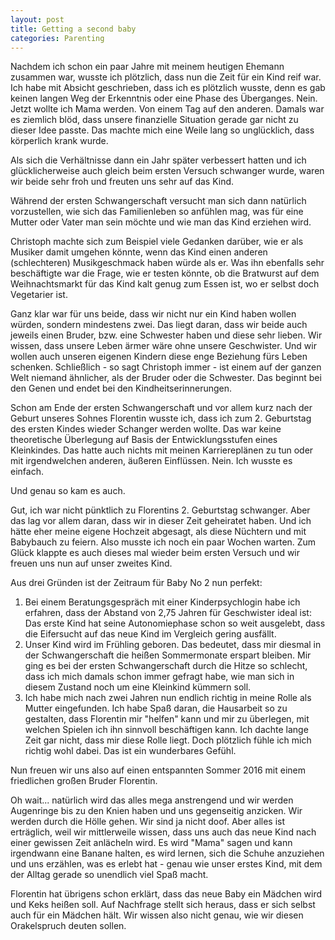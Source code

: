 ```yaml
---
layout: post
title: Getting a second baby
categories: Parenting
---
```


Nachdem ich schon ein paar Jahre mit meinem heutigen Ehemann zusammen war, wusste ich plötzlich, dass nun die Zeit für ein Kind reif war. Ich habe mit Absicht geschrieben, dass ich es plötzlich wusste, denn es gab keinen langen Weg der Erkenntnis oder eine Phase des Überganges. Nein. Jetzt wollte ich Mama werden. Von einem Tag auf den anderen. Damals war es ziemlich blöd, dass unsere finanzielle Situation gerade gar nicht zu dieser Idee passte. Das machte mich eine Weile lang so unglücklich, dass körperlich krank wurde.

Als sich die Verhältnisse dann ein Jahr später verbessert hatten und ich glücklicherweise auch gleich beim ersten Versuch schwanger wurde, waren wir beide sehr froh und freuten uns sehr auf das Kind.

Während der ersten Schwangerschaft versucht man sich dann natürlich vorzustellen, wie sich das Familienleben so anfühlen mag, was für eine Mutter oder Vater man sein möchte und wie man das Kind erziehen wird.

Christoph machte sich zum Beispiel viele Gedanken darüber, wie er als Musiker damit umgehen könnte, wenn das Kind einen anderen (schlechteren) Musikgeschmack haben würde als er. Was ihn ebenfalls sehr beschäftigte war die Frage, wie er testen könnte, ob die Bratwurst auf dem Weihnachtsmarkt für das Kind kalt genug zum Essen ist, wo er selbst doch Vegetarier ist.

Ganz klar war für uns beide, dass wir nicht nur ein Kind haben wollen würden, sondern mindestens zwei. Das liegt daran, dass wir beide auch jeweils einen Bruder, bzw. eine Schwester haben und diese sehr lieben. Wir wissen, dass unsere Leben ärmer wäre ohne unsere Geschwister. Und wir wollen auch unseren eigenen Kindern diese enge Beziehung fürs Leben schenken. Schließlich - so sagt Christoph immer - ist einem auf der ganzen Welt niemand ähnlicher, als der Bruder oder die Schwester. Das beginnt bei den Genen und endet bei den Kindheitserinnerungen.

Schon am Ende der ersten Schwangerschaft und vor allem kurz nach der Geburt unseres Sohnes Florentin wusste ich, dass ich zum 2. Geburtstag des ersten Kindes wieder Schanger werden wollte. Das war keine theoretische Überlegung auf Basis der Entwicklungsstufen eines Kleinkindes. Das hatte auch nichts mit meinen Karriereplänen zu tun oder mit irgendwelchen anderen, äußeren Einflüssen. Nein. Ich wusste es einfach.

Und genau so kam es auch.

Gut, ich war nicht pünktlich zu Florentins 2. Geburtstag schwanger. Aber das lag vor allem daran, dass wir in dieser Zeit geheiratet haben. Und ich hätte eher meine eigene Hochzeit abgesagt, als diese Nüchtern und mit Babybauch zu feiern. Also musste ich noch ein paar Wochen warten. Zum Glück klappte es auch dieses mal wieder beim ersten Versuch und wir freuen uns nun auf unser zweites Kind.

Aus drei Gründen ist der Zeitraum für Baby No 2 nun perfekt:
1. Bei einem Beratungsgespräch mit einer Kinderpsychlogin habe ich erfahren, dass der Abstand von 2,75 Jahren für Geschwister ideal ist: Das erste Kind hat seine Autonomiephase schon so weit ausgelebt, dass die Eifersucht auf das neue Kind im Vergleich gering ausfällt.
2. Unser Kind wird im Frühling geboren. Das bedeutet, dass mir diesmal in der Schwangerschaft die heißen Sommermonate erspart bleiben. Mir ging es bei der ersten Schwangerschaft durch die Hitze so schlecht, dass ich mich damals schon immer gefragt habe, wie man sich in diesem Zustand noch um eine Kleinkind kümmern soll.
3. Ich habe mich nach zwei Jahren nun endlich richtig in meine Rolle als Mutter eingefunden. Ich habe Spaß daran, die Hausarbeit so zu gestalten, dass Florentin mir "helfen" kann und mir zu überlegen, mit welchen Spielen ich ihn sinnvoll beschäftigen kann. Ich dachte lange Zeit gar nicht, dass mir diese Rolle liegt. Doch plötzlich fühle ich mich richtig wohl dabei. Das ist ein wunderbares Gefühl.

Nun freuen wir uns also auf einen entspannten Sommer 2016 mit einem friedlichen großen Bruder Florentin.

Oh wait... natürlich wird das alles mega anstrengend und wir werden Augenringe bis zu den Knien haben und uns gegenseitig anzicken. Wir werden durch die Hölle gehen. Wir sind ja nicht doof. Aber alles ist erträglich, weil wir mittlerweile wissen, dass uns auch das neue Kind nach einer gewissen Zeit anlächeln wird. Es wird "Mama" sagen und kann irgendwann eine Banane halten, es wird lernen, sich die Schuhe anzuziehen und uns erzählen, was es erlebt hat - genau wie unser erstes Kind, mit dem der Alltag gerade so unendlich viel Spaß macht.

Florentin hat übrigens schon erklärt, dass das neue Baby ein Mädchen wird und Keks heißen soll. Auf Nachfrage stellt sich heraus, dass er sich selbst auch für ein Mädchen hält. Wir wissen also nicht genau, wie wir diesen Orakelspruch deuten sollen.
